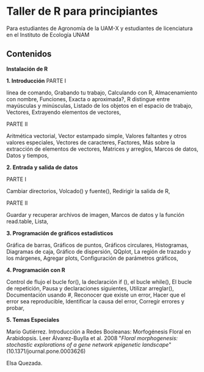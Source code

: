# Taller de R para principiantes
Para estudiantes de Agronomía de la UAM-X y estudiantes de licenciatura en el Instituto de Ecología UNAM

## Contenidos

**Instalación de R**

**1. Introducción**
PARTE I

   línea de comando,
   Grabando tu trabajo,
   Calculando con R,
   Almacenamiento con nombre,
   Funciones,
   Exacta o aproximada?,
   R distingue entre mayúsculas y minúsculas,
   Listado de los objetos en el espacio de trabajo,
   Vectores,
   Extrayendo elementos de vectores,
   
PARTE II

   Aritmética vectorial,
   Vector estampado simple,
   Valores faltantes y otros valores especiales,
   Vectores de caracteres,
   Factores,
   Más sobre la extracción de elementos de vectores,
   Matrices y arreglos,
   Marcos de datos,
   Datos y tiempos,

**2. Entrada y salida de datos**

PARTE I

   Cambiar directorios,
   Volcado() y fuente(),
   Redirigir la salida de R,
   
PARTE II

   Guardar y recuperar archivos de imagen,
   Marcos de datos y la función read.table,
   Lista,
    
**3. Programación de gráficos estadísticos**

   Gráfica de barras,
   Gráficos de puntos,
   Gráficos circulares,
   Histogramas,
   Diagramas de caja,
   Gráfico de dispersión,
   QQplot,
   La región de trazado y los márgenes,
   Agregar plots,
   Configuración de parámetros gráficos,
    
**4. Programación con R**

   Control de flujo
         el bucle for(),
         la declaración if (),
         el bucle while(),
         El bucle de repetición,
         Pausa y declaraciones siguientes,
         Utilizar arreglar(),
         Documentación usando #,
         Reconocer que existe un error,
         Hacer que el error sea reproducible,
         Identificar la causa del error,
         Corregir errores y probar,
       

   **5. Temas Especiales**

   Mario Gutiérrez. Introducción a Redes Booleanas: Morfogénesis Floral en Arabidopsis. Leer Álvarez-Buylla et al. 2008 "*Floral morphogenesis: stochastic explorations of a gene network epigenetic landscape*" (10.1371/journal.pone.0003626)  
  
   Elsa Quezada. 
